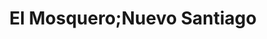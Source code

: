 ---
title: "El Mosquero;Nuevo Santiago"
url: /santiago-de-veraguas/el-mosquero-nuevo-santiago/
shop: comodidad
---
